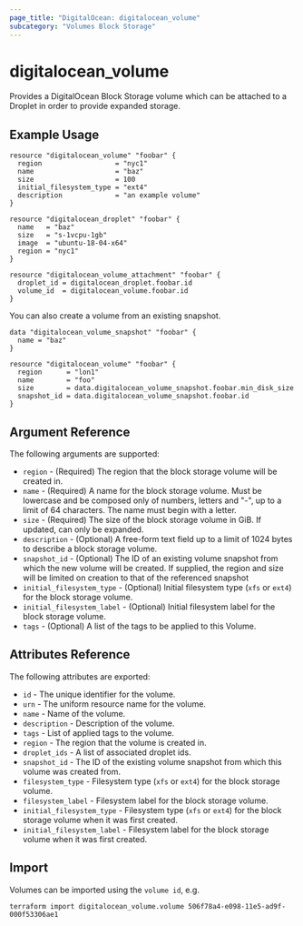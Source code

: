 ```yaml
---
page_title: "DigitalOcean: digitalocean_volume"
subcategory: "Volumes Block Storage"
---
```


# digitalocean\_volume

Provides a DigitalOcean Block Storage volume which can be attached to a Droplet in order to provide expanded storage.

## Example Usage

```hcl
resource "digitalocean_volume" "foobar" {
  region                  = "nyc1"
  name                    = "baz"
  size                    = 100
  initial_filesystem_type = "ext4"
  description             = "an example volume"
}

resource "digitalocean_droplet" "foobar" {
  name   = "baz"
  size   = "s-1vcpu-1gb"
  image  = "ubuntu-18-04-x64"
  region = "nyc1"
}

resource "digitalocean_volume_attachment" "foobar" {
  droplet_id = digitalocean_droplet.foobar.id
  volume_id  = digitalocean_volume.foobar.id
}
```

You can also create a volume from an existing snapshot.

```hcl
data "digitalocean_volume_snapshot" "foobar" {
  name = "baz"
}

resource "digitalocean_volume" "foobar" {
  region      = "lon1"
  name        = "foo"
  size        = data.digitalocean_volume_snapshot.foobar.min_disk_size
  snapshot_id = data.digitalocean_volume_snapshot.foobar.id
}
```

## Argument Reference

The following arguments are supported:

* `region` - (Required) The region that the block storage volume will be created in.
* `name` - (Required) A name for the block storage volume. Must be lowercase and be composed only of numbers, letters and "-", up to a limit of 64 characters. The name must begin with a letter.
* `size` - (Required) The size of the block storage volume in GiB. If updated, can only be expanded.
* `description` - (Optional) A free-form text field up to a limit of 1024 bytes to describe a block storage volume.
* `snapshot_id` - (Optional) The ID of an existing volume snapshot from which the new volume will be created. If supplied, the region and size will be limited on creation to that of the referenced snapshot
* `initial_filesystem_type` - (Optional) Initial filesystem type (`xfs` or `ext4`) for the block storage volume.
* `initial_filesystem_label` - (Optional) Initial filesystem label for the block storage volume.
* `tags` - (Optional) A list of the tags to be applied to this Volume.

## Attributes Reference

The following attributes are exported:

* `id` - The unique identifier for the volume.
* `urn` - The uniform resource name for the volume.
* `name` - Name of the volume.
* `description` - Description of the volume.
* `tags` - List of applied tags to the volume. 
* `region` - The region that the volume is created in.
* `droplet_ids` - A list of associated droplet ids.
* `snapshot_id` - The ID of the existing volume snapshot from which this volume was created from.
* `filesystem_type` - Filesystem type (`xfs` or `ext4`) for the block storage volume.
* `filesystem_label` - Filesystem label for the block storage volume.
* `initial_filesystem_type` - Filesystem type (`xfs` or `ext4`) for the block storage volume when it was first created.
* `initial_filesystem_label` - Filesystem label for the block storage volume when it was first created.


## Import

Volumes can be imported using the `volume id`, e.g.

```
terraform import digitalocean_volume.volume 506f78a4-e098-11e5-ad9f-000f53306ae1
```
